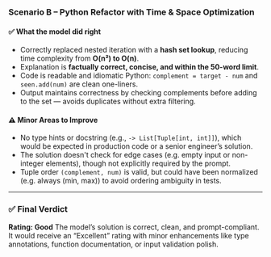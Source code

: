 ### Scenario B – Python Refactor with Time & Space Optimization

#### ✅ What the model did right

- Correctly replaced nested iteration with a **hash set lookup**, reducing time complexity from **O(n²) to O(n)**.
- Explanation is **factually correct, concise, and within the 50-word limit**.
- Code is readable and idiomatic Python: `complement = target - num` and `seen.add(num)` are clean one-liners.
- Output maintains correctness by checking complements before adding to the set — avoids duplicates without extra filtering.

#### ⚠️ Minor Areas to Improve

- No type hints or docstring (e.g., `-> List[Tuple[int, int]]`), which would be expected in production code or a senior engineer’s solution.
- The solution doesn't check for edge cases (e.g. empty input or non-integer elements), though not explicitly required by the prompt.
- Tuple order `(complement, num)` is valid, but could have been normalized (e.g. always (min, max)) to avoid ordering ambiguity in tests.

---

### ✅ Final Verdict

**Rating: Good**
The model’s solution is correct, clean, and prompt-compliant.
It would receive an “Excellent” rating with minor enhancements like type annotations, function documentation, or input validation polish.
